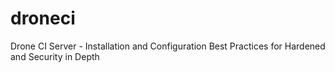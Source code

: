 # droneci
Drone CI Server -  Installation and Configuration Best Practices for Hardened and Security in Depth
